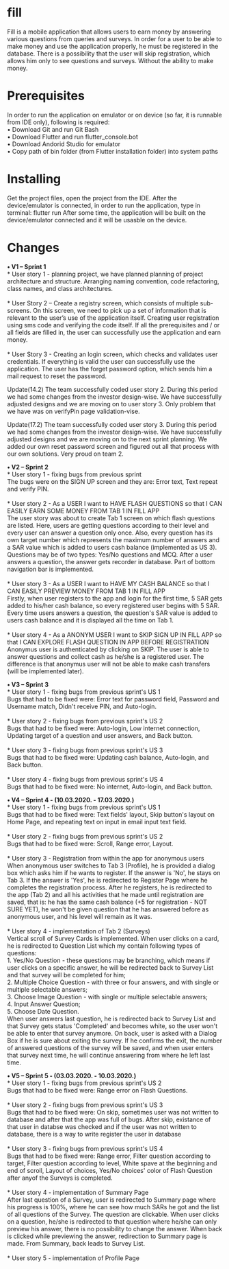 # fill
Fill is a mobile application that allows users to earn money by answering various questions from queries and surveys.
In order for a user to be able to make money and use the application properly, he must be registered in the database.
There is a possibility that the user will skip registration, which allows him only to see questions and surveys. Without the ability to make money.

# Prerequisites
In order to run the application on emulator or on device (so far, it is runnable from IDE only), following is required:<br/>
•	Download Git and run Git Bash<br/>
•	Download Flutter and run flutter_console.bot<br/>
•	Download Andorid Studio for emulator<br/>
•	Copy path of bin folder (from Flutter installation folder) into system paths

# Installing
Get the project files, open the project from the IDE. After the device/emulator is connected, in order to run the application, type in terminal:
		flutter run
After some time, the application will be built on the device/emulator connected and it will be usasble on the device.

# Changes
**•	V1 – Sprint 1<br/>** *
  	User story 1 - planning project, we have planned 
   planning of project architecture and structure.
   Arranging naming convention, code refactoring, class names, and class architectures.<br/><br/>*
   	User Story 2 – Create a registry screen, which consists of multiple sub-screens. On this screen, we need to pick up a set of information that is relevant to the user’s use of the application itself.
Creating user registration using sms code and verifying the code itself.
If all the prerequisites and / or all fields are filled in, the user can successfully use the application and earn money.<br/><br/>*
   	User Story 3 - Creating an login screen, which checks and validates user credentials. If everything is valid the user can successfully use the application.
The user has the forget password option, which sends him a mail request to reset the password.

Update(14.2)
The team successfully coded user story 2. During this period we had some changes from the investor design-wise. We have successfully adjusted designs and we are moving on to user story 3.
Only problem that we have was on verifyPin page validation-vise.

Update(17.2)
The team successfully coded user story 3. During this period we had some changes from the investor design-wise. We have successfully adjusted designs and we are moving on to the next sprint planning. We added our own reset password screen and figured out all that process with our own solutions. 
Very proud on team 2.

**•	V2 – Sprint 2<br/>** *
  	User story 1 - fixing bugs from previous sprint<br/>
	The bugs were on the SIGN UP screen and they are: Error text, Text repeat and verify PIN.<br/><br/>*
  	User story 2 - As a USER I want to HAVE FLASH QUESTIONS so that I CAN EASILY EARN SOME MONEY FROM TAB 1 IN FILL APP<br/>
	The user story was about to create Tab 1 screen on which flash questions are listed. Here, users are getting questions according to their level and every user can answer a question only once. Also, every question has its own target number which represents the maximum number of answers and a SAR value which is added to users cash balance (implemented as US 3). Questions may be of two types: Yes/No questions and MCQ. After a user answers a question, the answer gets recorder in database. Part of bottom navigation bar is implemented.<br/><br/>*
	User story 3 - As a USER I want to HAVE MY CASH BALANCE so that I CAN EASILY PREVIEW MONEY FROM TAB 1 IN FILL APP<br/>
	Firstly, when user registers to the app and login for the first time, 5 SAR gets added to his/her cash balance, so every registered user begins with 5 SAR. Every time users answers a question, the question's SAR value is added to users cash balance and it is displayed all the time on Tab 1.<br/><br/>*
	User story 4 - As a ANONYM USER I want to SKIP SIGN UP IN FILL APP so that I CAN EXPLORE FLASH QUESTION IN APP BEFORE REGISTRATION<br/>
	Anonymus user is authenticated by clicking on SKIP. The user is able to answer questions and collect cash as he/she is a registered user. The difference is that anonymus user will not be able to make cash transfers (will be implemented later).
	
**•	V3 – Sprint 3<br/>** *
	User story 1 - fixing bugs from previous sprint's US 1<br/>
	Bugs that had to be fixed were: Error text for password field, Password and Username match, Didn't receive PIN, and Auto-login.<br/><br/>*
	User story 2 - fixing bugs from previous sprint's US 2<br/>
	Bugs that had to be fixed were: Auto-login, Low internet connection, Updating target of a question and user answers, and Back button.<br/><br/>*
	User story 3 - fixing bugs from previous sprint's US 3<br/>
	Bugs that had to be fixed were: Updating cash balance, Auto-login, and Back button.<br/><br/>*
	User story 4 - fixing bugs from previous sprint's US 4<br/>
	Bugs that had to be fixed were: No internet, Auto-login, and Back button.<br/>

**•	V4 – Sprint 4 - (10.03.2020. - 17.03.2020.)<br/>** *
	User story 1 - fixing bugs from previous sprint's US 1<br/>
	Bugs that had to be fixed were: Text fields' layout, Skip button's layout on Home Page, and repeating text on input in email input text field.<br/><br/>*
	User story 2 - fixing bugs from previous sprint's US 2<br/>
	Bugs that had to be fixed were: Scroll, Range error, Layout.<br/><br/>*
	User story 3 - Registration from within the app for anonymous users<br/>
	When anonymous user switches to Tab 3 (Profile), he is provided a dialog box which asks him if he wants to register. If the answer is 'No', he stays on Tab 3. If the answer is 'Yes', he is redirected to Register Page where he completes the registration process. After he registers, he is redirected to the app (Tab 2) and all his activities that he made until registration are saved, that is: he has the same cash balance (+5 for registration - NOT SURE YET), he won't be given question that he has answered before as anonymous user, and his level will remain as it was.<br/><br/>*
	User story 4 - implementation of Tab 2 (Surveys)<br/>
	Vertical scroll of Survey Cards is implemented. When user clicks on a card, he is redirected to Question List which my contain following types of questions:<br/>
		1. Yes/No Question - these questions may be branching, which means if user clicks on a specific answer, he will be redirected back to Survey List and that survey will be completed for him; <br/>
		2. Multiple Choice Question - with three or four answers, and with single or multiple selectable answers; <br/>
		3. Choose Image Question - with single or multiple selectable answers;<br/>
		4. Input Answer Question; <br/>
		5. Choose Date Question.<br/>
When user answers last question, he is redirected back to Survey List and that Survey gets status 'Completed' and becomes white, so the user won't be able to enter that survey anymore.
On back, user is asked with a Dialog Box if he is sure about exiting the survey. If he confirms the exit, the number of answered questions of the survey will be saved, and when user enters that survey next time, he will continue answering from where he left last time.

**•	V5 – Sprint 5 - (03.03.2020. - 10.03.2020.)<br/>** *
	User story 1 - fixing bugs from previous sprint's US 2<br/>
	Bugs that had to be fixed were: Range error on Flash Questions.<br/><br/>*
	User story 2 - fixing bugs from previous sprint's US 3<br/>
	Bugs that had to be fixed were: On skip, sometimes user was not written to database and after that the app was full of bugs. After skip, existance of that user in databse was checked and if the user was not written to database, there is a way to write register the user in database<br/><br/>*
	User story 3 - fixing bugs from previous sprint's US 4<br/>
	Bugs that had to be fixed were: Range error, Filter question according to target, Filter question according to level, White spave at the beginning and end of scroll, Layout of choices, Yes/No choices' color of Flash Question after anyof the Surveys is completed.<br/><br/>*
	User story 4 - implementation of Summary Page<br/>
	After last question of a Survey, user is redirected to Summary page where his progress is 100%, where he can see how much SARs he got and the list of all questions of the Survey. The question are clickable. When user clicks on a question, he/she is redirected to that question where he/she can only preview his answer, there is no possibility to change the answer. When back is clicked while previewing the answer, redirection to Summary page is made. From Summary, back leads to Survey List.<br/><br/>*
	User story 5 - implementation of Profile Page<br/>
	
